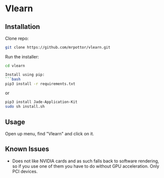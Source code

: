 # Vlearn



## Installation

Clone repo:
```bash
git clone https://github.com/mrpottor/vlearn.git
```

Run the installer:
```bash
cd vlearn

Install using pip:
```bash
pip3 install -r requirements.txt
```
or
```bash
pip3 install Jade-Application-Kit
sudo sh install.sh
```

## Usage

Open up menu, find "Vlearn" and click on it.

## Known Issues
 * Does not like NVIDIA cards and as such falls back to software rendering, so if you use one of them you have to do without GPU acceleration. Only PCI devices.
